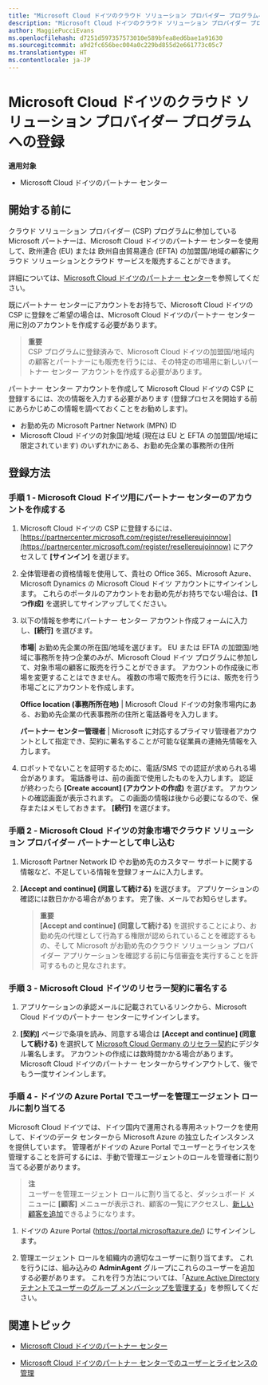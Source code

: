 ```yaml
---
title: "Microsoft Cloud ドイツのクラウド ソリューション プロバイダー プログラムへの登録 | Microsoft Cloud ドイツのパートナー センター"
description: "Microsoft Cloud ドイツのクラウド ソリューション プロバイダー プログラムに登録する前に、CSP プログラムの要件について詳細をご確認ください。"
author: MaggiePucciEvans
ms.openlocfilehash: d7251d597357573010e589bfea8ed6bae1a91630
ms.sourcegitcommit: a9d2fc656bec004a0c229bd855d2e661773c05c7
ms.translationtype: HT
ms.contentlocale: ja-JP
---
```

# <a name="enroll-in-the-cloud-solution-provider-program-for-microsoft-cloud-germany"></a>Microsoft Cloud ドイツのクラウド ソリューション プロバイダー プログラムへの登録

**適用対象**

-  Microsoft Cloud ドイツのパートナー センター

## <a name="before-you-begin"></a>開始する前に

クラウド ソリューション プロバイダー (CSP) プログラムに参加している Microsoft パートナーは、Microsoft Cloud ドイツのパートナー センターを使用して、欧州連合 (EU) または 欧州自由貿易連合 (EFTA) の加盟国/地域の顧客にクラウド ソリューションとクラウド サービスを販売することができます。

詳細については、[Microsoft Cloud ドイツのパートナー センター](partner-center-for-microsoft-cloud-germany.md)を参照してください。

既にパートナー センターにアカウントをお持ちで、Microsoft Cloud ドイツの CSP に登録をご希望の場合は、Microsoft Cloud ドイツのパートナー センター用に別のアカウントを作成する必要があります。

>**重要**<br>
CSP プログラムに登録済みで、Microsoft Cloud ドイツの加盟国/地域内の顧客とパートナーにも販売を行うには、その特定の市場用に新しいパートナー センター アカウントを作成する必要があります。  

パートナー センター アカウントを作成して Microsoft Cloud ドイツの CSP に登録するには、次の情報を入力する必要があります (登録プロセスを開始する前にあらかじめこの情報を調べておくことをお勧めします)。

-  お勤め先の Microsoft Partner Network (MPN) ID 
-  Microsoft Cloud ドイツの対象国/地域 (現在は EU と EFTA の加盟国/地域に限定されています) のいずれかにある、お勤め先企業の事務所の住所 

## <a name="how-to-enroll"></a>登録方法 

### <a name="step-1---create-an-account-for-partner-center-for-microsoft-cloud-germany"></a>手順 1 - Microsoft Cloud ドイツ用にパートナー センターのアカウントを作成する 

1.  Microsoft Cloud ドイツの CSP に登録するには、[https://partnercenter.microsoft.com/register/resellereujoinnow](https://partnercenter.microsoft.com/register/resellereujoinnow) にアクセスして **[サインイン]** を選びます。 

2.  全体管理者の資格情報を使用して、貴社の Office 365、Microsoft Azure、Microsoft Dynamics の Microsoft Cloud ドイツ アカウントにサインインします。 これらのポータルのアカウントをお勤め先がお持ちでない場合は、**[1 つ作成]** を選択してサインアップしてください。

3.  以下の情報を参考にパートナー センター アカウント作成フォームに入力し、**[続行]** を選びます。   

    **市場**| お勤め先企業の所在国/地域を選びます。 EU または EFTA の加盟国/地域に事務所を持つ企業のみが、Microsoft Cloud ドイツ プログラムに参加して、対象市場の顧客に販売を行うことができます。 アカウントの作成後に市場を変更することはできません。 複数の市場で販売を行うには、販売を行う市場ごとにアカウントを作成します。

    **Office location (事務所所在地)** | Microsoft Cloud ドイツの対象市場内にある、お勤め先企業の代表事務所の住所と電話番号を入力します。

    **パートナー センター管理者** | Microsoft に対応するプライマリ管理者アカウントとして指定でき、契約に署名することが可能な従業員の連絡先情報を入力します。 

4.  ロボットでないことを証明するために、電話/SMS での認証が求められる場合があります。 電話番号は、前の画面で使用したものを入力します。 認証が終わったら **[Create account] (アカウントの作成)** を選びます。 アカウントの確認画面が表示されます。 この画面の情報は後から必要になるので、保存またはメモしておきます。 **[続行]** を選びます。

### <a name="step-2---apply-to-become-a-cloud-solution-provider-partner-in-markets-served-by-microsoft-cloud-germany"></a>手順 2 - Microsoft Cloud ドイツの対象市場でクラウド ソリューション プロバイダー パートナーとして申し込む 

1.  Microsoft Partner Network ID やお勤め先のカスタマー サポートに関する情報など、不足している情報を登録フォームに入力します。 

2.  **[Accept and continue] (同意して続ける)** を選びます。 アプリケーションの確認には数日かかる場合があります。 完了後、メールでお知らせします。

    >**重要**<br>
    **[Accept and continue] (同意して続ける)** を選択することにより、お勤め先の代理として行為する権限が認められていることを確認するもの、そして Microsoft がお勤め先のクラウド ソリューション プロバイダー アプリケーションを確認する前に与信審査を実行することを許可するものと見なされます。

### <a name="step-3---sign-the-reseller-agreement-for-microsoft-cloud-germany"></a>手順 3 - Microsoft Cloud ドイツのリセラー契約に署名する 

1. アプリケーションの承認メールに記載されているリンクから、Microsoft Cloud ドイツのパートナー センターにサインインします。 

2. **[契約]** ページで条項を読み、同意する場合は **[Accept and continue] (同意して続ける)** を選択して [Microsoft Cloud Germany のリセラー契約](https://go.microsoft.com/fwlink/p/?linkid=831385)にデジタル署名します。 アカウントの作成には数時間かかる場合があります。 Microsoft Cloud ドイツのパートナー センターからサインアウトして、後でもう一度サインインします。

### <a name="step-4---assign-users-to-the-admin-agent-role-in-the-azure-germany-portal"></a>手順 4 - ドイツの Azure Portal でユーザーを管理エージェント ロールに割り当てる 

Microsoft Cloud ドイツでは、ドイツ国内で運用される専用ネットワークを使用して、ドイツのデータ センターから Microsoft Azure の独立したインスタンスを提供しています。 管理者がドイツの Azure Portal でユーザーとライセンスを管理することを許可するには、手動で管理エージェントのロールを管理者に割り当てる必要があります。

>**注**<br>
ユーザーを管理エージェント ロールに割り当てると、ダッシュボード メニューに **[顧客]** メニューが表示され、顧客の一覧にアクセスし、[新しい顧客を追加](add-a-new-customer.md)できるようになります。   

1.  ドイツの Azure Portal (https://portal.microsoftazure.de/) にサインインします。

2.  管理エージェント ロールを組織内の適切なユーザーに割り当てます。 これを行うには、組み込みの **AdminAgent** グループにこれらのユーザーを追加する必要があります。 これを行う方法については、「[Azure Active Directory テナントでユーザーのグループ メンバーシップを管理する](https://docs.microsoft.com/azure/active-directory/active-directory-groups-members-azure-portal)」を参照してください。
 

## <a name="related-topics"></a>関連トピック

-  [Microsoft Cloud ドイツのパートナー センター](partner-center-for-microsoft-cloud-germany.md)

-  [Microsoft Cloud ドイツのパートナー センターでのユーザーとライセンスの管理](user-management-in-partner-center-for-microsoft-cloud-germany.md)



